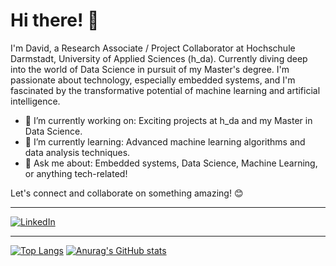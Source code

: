 # Hi there! 👋

I'm David, a Research Associate / Project Collaborator at Hochschule Darmstadt, University of Applied Sciences (h_da). Currently diving deep into the world of Data Science in pursuit of my Master's degree. I'm passionate about technology, especially embedded systems, and I'm fascinated by the transformative potential of machine learning and artificial intelligence.

- 🔭 I’m currently working on: Exciting projects at h_da and my Master in Data Science.
- 🌱 I’m currently learning: Advanced machine learning algorithms and data analysis techniques.
- 💬 Ask me about: Embedded systems, Data Science, Machine Learning, or anything tech-related!

Let's connect and collaborate on something amazing! 😊

----

[![LinkedIn](https://img.shields.io/badge/linkedin-%230077B5.svg?style=for-the-badge&logo=linkedin&logoColor=white)](https://www.linkedin.com/in/davidhei%C3%9F/)

----

[![Top Langs](https://github-readme-stats.vercel.app/api/top-langs/?username=DavidHeiss&theme=gruvbox)](https://github.com/anuraghazra/github-readme-stats)
[![Anurag's GitHub stats](https://github-readme-stats.vercel.app/api?username=DavidHeiss&theme=gruvbox)](https://github.com/anuraghazra/github-readme-stats) 


